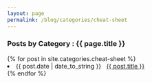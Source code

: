 ```yaml
---
layout: page
permalink: /blog/categories/cheat-sheet
---
```


<h3> Posts by Category : {{ page.title }} </h3>

<div class="card">
{% for post in site.categories.cheat-sheet %}
 <li class="category-posts"><span>{{ post.date | date_to_string }}</span> &nbsp; <a href="{{ post.url }}">{{ post.title }}</a></li>
{% endfor %}
</div>
